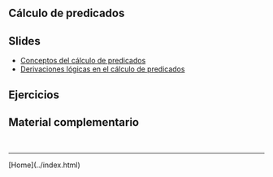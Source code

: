 ## Cálculo de predicados

## Slides

- [Conceptos del cálculo de predicados](../slides/02.2-CalculoDePredicados.pdf)
- [Derivaciones lógicas en el cálculo de predicados](../slides/02.3-Derivaciones.pdf)


## Ejercicios



## Material complementario



<BR>
<HR>
[Home](../index.html)
<BR>



